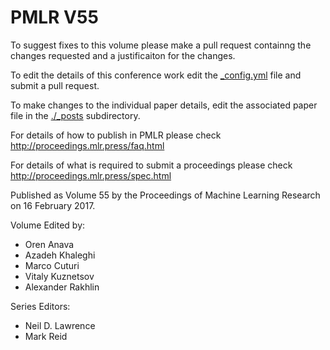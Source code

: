 # PMLR V55

To suggest fixes to this volume please make a pull request containng the changes requested and a justificaiton for the changes.

To edit the details of this conference work edit the [_config.yml](./_config.yml) file and submit a pull request.

To make changes to the individual paper details, edit the associated paper file in the [./_posts](./_posts) subdirectory.

For details of how to publish in PMLR please check http://proceedings.mlr.press/faq.html

For details of what is required to submit a proceedings please check http://proceedings.mlr.press/spec.html



Published as Volume 55 by the Proceedings of Machine Learning Research on 16 February 2017.

Volume Edited by:
  * Oren Anava
  * Azadeh Khaleghi
  * Marco Cuturi
  * Vitaly Kuznetsov
  * Alexander Rakhlin

Series Editors:
  * Neil D. Lawrence
  * Mark Reid
